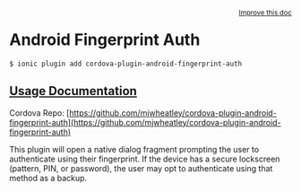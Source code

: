 
<a style="float:right;font-size:12px;" href="http://github.com/driftyco/ionic-native/edit/master/src/@ionic-native/plugins/android-fingerprint-auth/index.ts#L63">
  Improve this doc
</a>

# Android Fingerprint Auth
<!-- end header block -->

```
$ ionic plugin add cordova-plugin-android-fingerprint-auth
```

## [Usage Documentation](https://ionicframework.com/docs/v2/native/android-fingerprint-auth/)

Cordova Repo: [https://github.com/mjwheatley/cordova-plugin-android-fingerprint-auth](https://github.com/mjwheatley/cordova-plugin-android-fingerprint-auth)

<!-- description -->
This plugin will open a native dialog fragment prompting the user to authenticate using their fingerprint. If the device has a secure lockscreen (pattern, PIN, or password), the user may opt to authenticate using that method as a backup.
<!-- end for prop in method.decorators[0].argumentInfo -->
<!-- end content block -->
<!-- end body block -->
